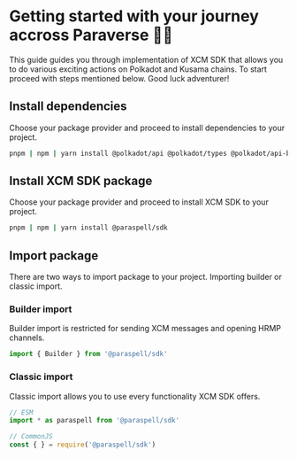 # Getting started with your journey accross Paraverse 👨‍🚀

This guide guides you through implementation of XCM SDK that allows you to do various exciting actions on Polkadot and Kusama chains. To start proceed with steps mentioned below. Good luck adventurer!

## Install dependencies
Choose your package provider and proceed to install dependencies to your project.
```sh
pnpm | npm | yarn install @polkadot/api @polkadot/types @polkadot/api-base @polkadot/apps-config @polkadot/util
```

## Install XCM SDK package
Choose your package provider and proceed to install XCM SDK to your project.
```sh
pnpm | npm | yarn install @paraspell/sdk
```

## Import package
There are two ways to import package to your project. Importing builder or classic import.

### Builder import
Builder import is restricted for sending XCM messages and opening HRMP channels.
```js
import { Builder } from '@paraspell/sdk'
```

### Classic import
Classic import allows you to use every functionality XCM SDK offers.
```js
// ESM
import * as paraspell from '@paraspell/sdk'

// CommonJS
const { } = require('@paraspell/sdk')
```

